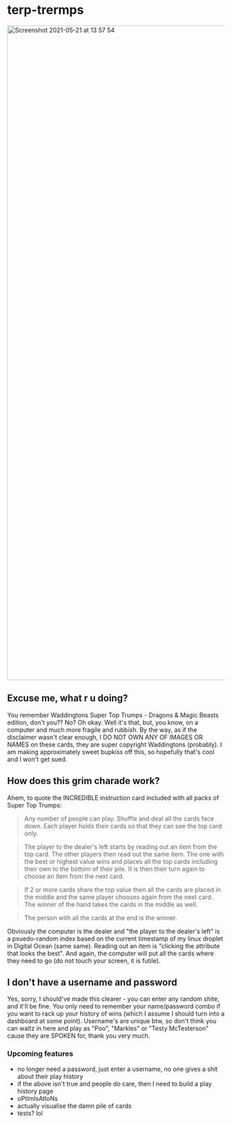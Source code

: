 # terp-trermps

<img width="1511" alt="Screenshot 2021-05-21 at 13 57 54" src="https://user-images.githubusercontent.com/5039295/119140917-9aa15300-ba3c-11eb-839a-90d0aed60b55.png">

## Excuse me, what r u doing?
You remember Waddingtons Super Top Trumps - Dragons & Magic Beasts edition, don't you?? No? Oh okay. Well it's that, but, you know, on a computer and much more fragile and rubbish. By the way, as if the disclaimer wasn't clear enough, I DO NOT OWN ANY OF IMAGES OR NAMES on these cards, they are super copyright Waddingtons (probably). I am making approximately sweet bupkiss off this, so hopefully that's cool and I won't get sued. 

## How does this grim charade work?
Ahem, to quote the INCREDIBLE instruction card included with all packs of Super Top Trumps:
> Any number of people can play. Shuffle and deal all the cards face down. Each player holds their cards so that they can see the top card only.

> The player to the dealer's left starts by reading out an item from the top card. The other players then read out the same item. The one with the best or highest value wins and places all the top cards including their own to the bottom of their pile. It is then their turn again to choose an item from the next card.

> If 2 or more cards share the top value then all the cards are placed in the middle and the same player chooses again from the next card. The winner of the hand takes the cards in the middle as well.

> The person with all the cards at the end is the winner.

Obviously the computer is the dealer and "the player to the dealer's left" is a psuedo-random index based on the current timestamp of my linux droplet in Digital Ocean (same same). Reading out an item is "clicking the attribute that looks the best". And again, the computer will put all the cards where they need to go (do not touch your screen, it is futile).

## I don't have a username and password
Yes, sorry, I should've made this clearer - you can enter any random shite, and it'll be fine. You only need to remember your name/password combo if you want to rack up your history of wins (which I assume I should turn into a dashboard at some point). Username's are unique btw, so don't think you can waltz in here and play as "Poo", "Markles" or "Testy McTesterson" cause they are SPOKEN for, thank you very much.

### Upcoming features
- no longer need a password, just enter a username, no one gives a shit about their play history
- if the above isn't true and people do care, then I need to build a play history page
- oPtImIsAtIoNs
- actually visualise the damn pile of cards
- tests? lol

